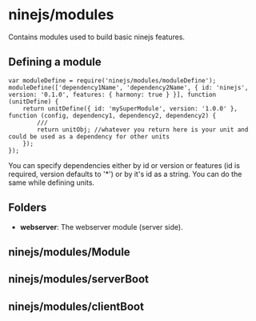 # ninejs/modules

Contains modules used to build basic ninejs features.

## Defining a module

    var moduleDefine = require('ninejs/modules/moduleDefine');
    moduleDefine(['dependency1Name', 'dependency2Name', { id: 'ninejs', version: '0.1.0', features: { harmony: true } }], function (unitDefine) {
        return unitDefine({ id: 'mySuperModule', version: '1.0.0' }, function (config, dependency1, dependency2, dependency2) {
            ///
            return unitObj; //whatever you return here is your unit and could be used as a dependency for other units
        });
    });
    
You can specify dependencies either by id or version or features (id is required, version defaults to '*') or by it's id as a string. You can do the same while defining units.

## Folders

- **webserver**: The webserver module (server side).

## ninejs/modules/Module



## ninejs/modules/serverBoot

## ninejs/modules/clientBoot

